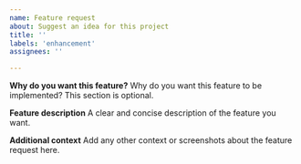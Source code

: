```yaml
---
name: Feature request
about: Suggest an idea for this project
title: ''
labels: 'enhancement'
assignees: ''

---
```


**Why do you want this feature?**
Why do you want this feature to be implemented? This section is optional.

**Feature description**
A clear and concise description of the feature you want.

**Additional context**
Add any other context or screenshots about the feature request here.
